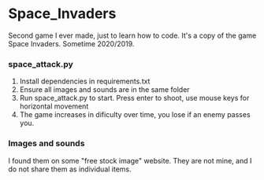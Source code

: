 # Space_Invaders
Second game I ever made, just to learn how to code. It's a copy of the game Space Invaders. Sometime 2020/2019. 

### space_attack.py
1. Install dependencies in requirements.txt
2. Ensure all images and sounds are in the same folder
3. Run space_attack.py to start. Press enter to shoot, use mouse keys for horizontal movement
4. The game increases in dificulty over time, you lose if an enemy passes you.

### Images and sounds
I found them on some "free stock image" website. They are not mine, and I do not share them as individual items. 
